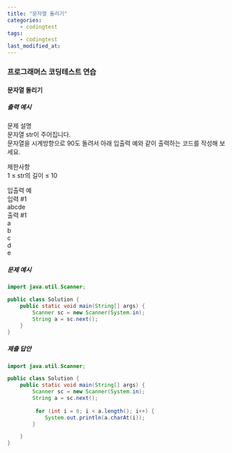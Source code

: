 ```yaml
---
title: "문자열 돌리기"
categories: 
    - codingtest
tags:
    - codingtest
last_modified_at:
---
```


### 프로그래머스 코딩테스트 연습

#### 문자열 돌리기

##### 출력 예시
문제 설명  
문자열 str이 주어집니다.  
문자열을 시계방향으로 90도 돌려서 아래 입출력 예와 같이 출력하는 코드를 작성해 보세요.  

제한사항  
1 ≤ str의 길이 ≤ 10  

입출력 예  
입력 #1  
abcde  
출력 #1  
a  
b  
c  
d  
e   

##### 문제 예시
```java
import java.util.Scanner;

public class Solution {
    public static void main(String[] args) {
        Scanner sc = new Scanner(System.in);
        String a = sc.next();
    }
}

```

##### 제출 답안
```java
import java.util.Scanner;

public class Solution {
    public static void main(String[] args) {
        Scanner sc = new Scanner(System.in);
        String a = sc.next();
        
         for (int i = 0; i < a.length(); i++) {
            System.out.println(a.charAt(i));
        }

    }
}
```